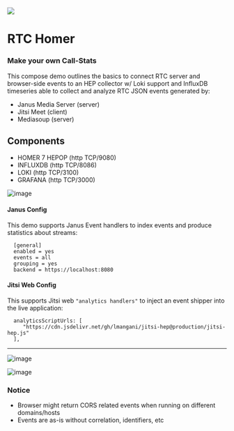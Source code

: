 # <img src="https://user-images.githubusercontent.com/1423657/38167420-070b1a0c-3535-11e8-8d25-be0f38779b7b.png"/>

# RTC Homer
### Make your own Call-Stats
This compose demo outlines the basics to connect RTC server and browser-side events to an HEP collector w/ Loki support and InfluxDB timeseries able to collect and analyze RTC JSON events generated by:
* Janus Media Server (server)
* Jitsi Meet (client)
* Mediasoup (server)



## Components
* HOMER 7 HEPOP (http TCP/9080)
* INFLUXDB (http TCP/8086)
* LOKI (http TCP/3100)
* GRAFANA (http TCP/3000)

![image](https://user-images.githubusercontent.com/1423657/52523365-e3c8a100-2c90-11e9-9bb6-c9d8f81f3866.png)

#### Janus Config
This demo supports Janus Event handlers to index events and produce statistics about streams:
```
  [general]
  enabled = yes
  events = all
  grouping = yes
  backend = https://localhost:8080
```

#### Jitsi Web Config
This supports Jitsi web `"analytics handlers"` to inject an event shipper into the live application:
```
  analyticsScriptUrls: [
	 "https://cdn.jsdelivr.net/gh/lmangani/jitsi-hep@production/jitsi-hep.js"
  ],
```

------------

![image](https://user-images.githubusercontent.com/1423657/52583339-a4848680-2e2f-11e9-865a-5b2a26ad5169.png)

![image](https://user-images.githubusercontent.com/1423657/52584363-28d80900-2e32-11e9-90fb-ec412a177879.png)


### Notice
  * Browser might return CORS related events when running on different domains/hosts
  * Events are as-is without correlation, identifiers, etc
